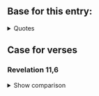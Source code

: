 ## Base for this entry:

<details>
<summary> Quotes </summary>

### 2 Tymoteusza 3, 16-17

    3:16
    Całe Pismo jest natchnione przez Boga i pożyteczne do 
    nauki, do strofowania, do poprawiania, do wychowywania 
    w sprawiedliwości;

    3:17
    Aby człowiek Boży był doskonały, do wszelkiego dobrego 
    dzieła w pełni przygotowany.

### Objawienie 22, 18-19

    22:18
    Oświadczam zaś każdemu, kto słucha słów proroctwa tej 
    księgi: Jeśli ktoś dołoży coś do tego, dołoży mu też 
    Bóg plag opisanych w tej księdze;

    22:19
    A jeśli ktoś odejmie coś ze słów księgi tego 
    proroctwa, odejmie też Bóg jego dział z księgi życia i 
    ze świętego miasta, i z rzeczy, które są opisane w tej 
    księdze.

</details>

## Case for verses

### Revelation 11,6

<details>
<summary>Show comparison</summary>


NLT

![Alt text](images/nlt-revelation-11.png)

KJV

    Saying, I am Alpha and Omega, the first and the last: and, What thou seest, write in a book, and send it 
    unto the seven churches which are in Asia; unto 
    Ephesus, and unto Smyrna, and unto Pergamos, and unto 
    Thyatira, and unto Sardis, and unto Philadelphia, and 
    unto Laodicea.

UBG

    Który mówił: Ja jestem Alfa i Omega, pierwszy i 
    ostatni. Co widzisz, napisz w księdze i poślij do 
    siedmiu kościołów, które są w Azji: do Efezu, Smyrny, 
    Pergamonu, Tiatyry, Sardes, Filadelfii i Laodycei.

</details>